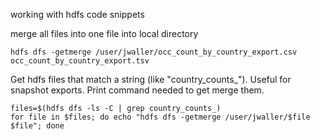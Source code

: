 working with hdfs code snippets

merge all files into one file into local directory

```
hdfs dfs -getmerge /user/jwaller/occ_count_by_country_export.csv occ_count_by_country_export.tsv
```

Get hdfs files that match a string (like "country_counts_"). Useful for snapshot exports. Print command needed to get merge them. 
```
files=$(hdfs dfs -ls -C | grep country_counts_)
for file in $files; do echo "hdfs dfs -getmerge /user/jwaller/$file $file"; done
```


